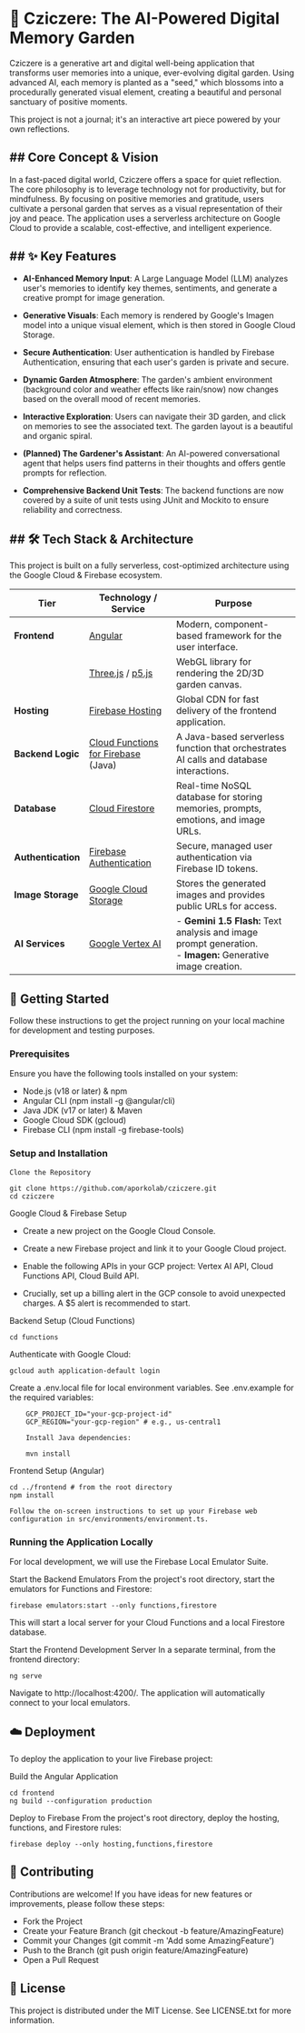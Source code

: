 
# 🌱 Cziczere: The AI-Powered Digital Memory Garden

Cziczere is a generative art and digital well-being application that transforms user memories into a unique, ever-evolving digital garden. Using advanced AI, each memory is planted as a "seed," which blossoms into a procedurally generated visual element, creating a beautiful and personal sanctuary of positive moments.

This project is not a journal; it's an interactive art piece powered by your own reflections.

## ## Core Concept & Vision

In a fast-paced digital world, Cziczere offers a space for quiet reflection. The core philosophy is to leverage technology not for productivity, but for mindfulness. By focusing on positive memories and gratitude, users cultivate a personal garden that serves as a visual representation of their joy and peace. The application uses a serverless architecture on Google Cloud to provide a scalable, cost-effective, and intelligent experience.

## ## ✨ Key Features

-   **AI-Enhanced Memory Input**: A Large Language Model (LLM) analyzes user's memories to identify key themes, sentiments, and generate a creative prompt for image generation.
    
-   **Generative Visuals**: Each memory is rendered by Google's Imagen model into a unique visual element, which is then stored in Google Cloud Storage.
    
-   **Secure Authentication**: User authentication is handled by Firebase Authentication, ensuring that each user's garden is private and secure.

-   **Dynamic Garden Atmosphere**: The garden's ambient environment (background color and weather effects like rain/snow) now changes based on the overall mood of recent memories.
    
-   **Interactive Exploration**: Users can navigate their 3D garden, and click on memories to see the associated text. The garden layout is a beautiful and organic spiral.
    
-   **(Planned) The Gardener's Assistant**: An AI-powered conversational agent that helps users find patterns in their thoughts and offers gentle prompts for reflection.
-   **Comprehensive Backend Unit Tests**: The backend functions are now covered by a suite of unit tests using JUnit and Mockito to ensure reliability and correctness.

## ## 🛠️ Tech Stack & Architecture

This project is built on a fully serverless, cost-optimized architecture using the Google Cloud & Firebase ecosystem.


| Tier              | Technology / Service                                                                                     | Purpose                                                                                           |
|-------------------|----------------------------------------------------------------------------------------------------------|---------------------------------------------------------------------------------------------------|
| **Frontend**      | [Angular](https://angular.io/)                                                                           | Modern, component-based framework for the user interface.                                         |
|                   | [Three.js](https://threejs.org/) / [p5.js](https://p5js.org/)                                            | WebGL library for rendering the 2D/3D garden canvas.                                              |
| **Hosting**       | [Firebase Hosting](https://firebase.google.com/docs/hosting)                                             | Global CDN for fast delivery of the frontend application.                                          |
| **Backend Logic** | [Cloud Functions for Firebase](https://firebase.google.com/docs/functions) (Java)                        | A Java-based serverless function that orchestrates AI calls and database interactions.            |
| **Database**      | [Cloud Firestore](https://firebase.google.com/docs/firestore)                                            | Real-time NoSQL database for storing memories, prompts, emotions, and image URLs.                 |
| **Authentication**| [Firebase Authentication](https://firebase.google.com/docs/auth)                                         | Secure, managed user authentication via Firebase ID tokens.                                       |
| **Image Storage** | [Google Cloud Storage](https://cloud.google.com/storage)                                                 | Stores the generated images and provides public URLs for access.                                  |
| **AI Services**   | [Google Vertex AI](https://cloud.google.com/vertex-ai)                                                   | - **Gemini 1.5 Flash:** Text analysis and image prompt generation.<br>- **Imagen:** Generative image creation. |

## 🚀 Getting Started

Follow these instructions to get the project running on your local machine for development and testing purposes.
### Prerequisites

Ensure you have the following tools installed on your system:

 - Node.js (v18 or later) & npm
 - Angular CLI (npm install -g @angular/cli)   
 - Java JDK (v17 or later) & Maven   
 - Google Cloud SDK (gcloud)   
 - Firebase CLI (npm install -g
   firebase-tools)

### Setup and Installation

    Clone the Repository

    git clone https://github.com/aporkolab/cziczere.git
    cd cziczere

Google Cloud & Firebase Setup

 - Create a new project on the Google Cloud Console.
 - Create a new Firebase project and link it to your Google Cloud
   project.
   
   
 - Enable the following APIs in your GCP project: Vertex AI API, Cloud
   Functions API, Cloud Build API.
   
 - Crucially, set up a billing alert in the GCP console to avoid
   unexpected charges. A $5 alert is recommended to start.

Backend Setup (Cloud Functions)

    cd functions

   Authenticate with Google Cloud:

    gcloud auth application-default login

Create a .env.local file for local environment variables. See .env.example for the required variables:

        GCP_PROJECT_ID="your-gcp-project-id"
        GCP_REGION="your-gcp-region" # e.g., us-central1

        Install Java dependencies:

        mvn install

Frontend Setup (Angular)

    cd ../frontend # from the root directory
    npm install

    Follow the on-screen instructions to set up your Firebase web configuration in src/environments/environment.ts.

### Running the Application Locally

For local development, we will use the Firebase Local Emulator Suite.

Start the Backend Emulators
From the project's root directory, start the emulators for Functions and Firestore:

    firebase emulators:start --only functions,firestore

This will start a local server for your Cloud Functions and a local Firestore database.

Start the Frontend Development Server
In a separate terminal, from the frontend directory:

    ng serve

Navigate to http://localhost:4200/. The application will automatically connect to your local emulators.

## ☁️ Deployment

To deploy the application to your live Firebase project:

Build the Angular Application

    cd frontend
    ng build --configuration production

Deploy to Firebase
From the project's root directory, deploy the hosting, functions, and Firestore rules:

    firebase deploy --only hosting,functions,firestore

## 🤝 Contributing

Contributions are welcome! If you have ideas for new features or improvements, please follow these steps:

- Fork the Project
- Create your Feature Branch (git checkout -b feature/AmazingFeature)
- Commit your Changes (git commit -m 'Add some AmazingFeature')
- Push to the Branch (git push origin feature/AmazingFeature)
- Open a Pull Request

## 📄 License

This project is distributed under the MIT License. See LICENSE.txt for more information.
